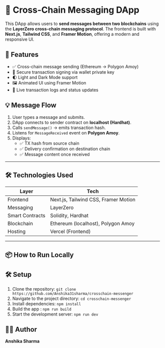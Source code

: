 # 🌉 Cross-Chain Messaging DApp

This DApp allows users to **send messages between two blockchains** using the **LayerZero cross-chain messaging protocol**. The frontend is built with **Next.js**, **Tailwind CSS**, and **Framer Motion**, offering a modern and responsive UI.

## 🚀 Features

- ✅ Cross-chain message sending (Ethereum → Polygon Amoy)
- 🔐 Secure transaction signing via wallet private key
- 🌓 Light and Dark Mode support
- 🖼️ Animated UI using Framer Motion
- 📡 Live transaction logs and status updates

## 💡 Message Flow

1. User types a message and submits.
2. DApp connects to sender contract on **localhost (Hardhat)**.
3. Calls `sendMessage()` → emits transaction hash.
4. Listens for `MessageReceived` event on **Polygon Amoy**.
5. Displays:
   - ✅ TX hash from source chain
   - ✅ Delivery confirmation on destination chain
   - ✅ Message content once received

---

## 🛠️ Technologies Used

| Layer           | Tech                                 |
| --------------- | ------------------------------------ |
| Frontend        | Next.js, Tailwind CSS, Framer Motion |
| Messaging       | LayerZero                            |
| Smart Contracts | Solidity, Hardhat                    |
| Blockchain      | Ethereum (localhost), Polygon Amoy   |
| Hosting         | Vercel (Frontend)                    |

---

## 📦 How to Run Locally

## 🛠️ Setup

1. Clone the repository: `git clone https://github.com/Anshika31sharma/crosschain-messenger`
2. Navigate to the project directory: `cd crosschain-messenger`
3. Install dependencies: `npm install`
4. Build the app : `npm run build`
5. Start the development server: `npm run dev`

## 👩‍💻 Author

**Anshika Sharma**
